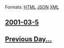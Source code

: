 
Formats: [HTML](2001/03/5/index.html)  [JSON](2001/03/5/index.json)  [XML](2001/03/5/index.xml)  

## [2001-03-5](/news/2001/03/5/index.md)

## [Previous Day...](/news/2001/03/4/index.md)

